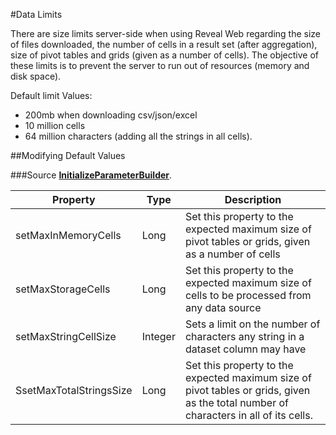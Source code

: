 #Data Limits

There are size limits server-side when using Reveal Web regarding the size of files downloaded, the number of cells in a result set (after aggregation), size of pivot tables and grids (given as a number of cells).
The objective of these limits is to prevent the server to run out of resources (memory and disk space).

Default limit Values:

-	200mb when downloading csv/json/excel
-	10 million cells
-	64 million characters (adding all the strings in all cells).

##Modifying Default Values

###Source 
[**InitializeParameterBuilder**](https://help.revealbi.io/api/java/latest/com/infragistics/reveal/engine/init/InitializeParameterBuilder.html).


| Property  |   Type| Description  |  
|---|---|---|
|  setMaxInMemoryCells | Long  |  Set this property to the expected maximum size of pivot tables or grids, given as a number of cells |
|  setMaxStorageCells | Long  | Set this property to the expected maximum size of cells to be processed from any data source  |
|  setMaxStringCellSize | Integer  |  Sets a limit on the number of characters any string in a dataset column may have |
|  SsetMaxTotalStringsSize | Long  | Set this property to the expected maximum size of pivot tables or grids, given as the total number of characters in all of its cells. |
